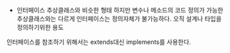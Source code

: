 - 인터페이스
추상클래스와 비슷한 형태
하지만 변수나 메소드의 코드 정의가 가능한 추상클래스와는 다르게 인터페이스는 정의자체가 불가능하다.
오직 설계나 타입을 정의하기위한 용도

인터페이스를 참조하기 위해서는 extends대신 implements를 사용한다.
